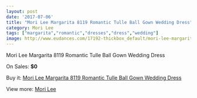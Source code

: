 ```yaml
---
layout: post
date: '2017-07-06'
title: "Mori Lee Margarita 8119 Romantic Tulle Ball Gown Wedding Dress"
category: Mori Lee
tags: ["margarita","romantic","dresses","dress","wedding"]
image: http://www.eudances.com/17192-thickbox_default/mori-lee-margarita-8119-romantic-tulle-ball-gown-wedding-dress.jpg
---
```

Mori Lee Margarita 8119 Romantic Tulle Ball Gown Wedding Dress

On Sales: **$0**
<a href="https://www.eudances.com/en/mori-lee/5022-mori-lee-margarita-8119-romantic-tulle-ball-gown-wedding-dress.html"><amp-img layout="responsive" width="600" height="600" src="//www.eudances.com/17192-thickbox_default/mori-lee-margarita-8119-romantic-tulle-ball-gown-wedding-dress.jpg" alt="Mori Lee Margarita 8119 Romantic Tulle Ball Gown Wedding Dress 0" /></a>
<a href="https://www.eudances.com/en/mori-lee/5022-mori-lee-margarita-8119-romantic-tulle-ball-gown-wedding-dress.html"><amp-img layout="responsive" width="600" height="600" src="//www.eudances.com/17196-thickbox_default/mori-lee-margarita-8119-romantic-tulle-ball-gown-wedding-dress.jpg" alt="Mori Lee Margarita 8119 Romantic Tulle Ball Gown Wedding Dress 1" /></a>
<a href="https://www.eudances.com/en/mori-lee/5022-mori-lee-margarita-8119-romantic-tulle-ball-gown-wedding-dress.html"><amp-img layout="responsive" width="600" height="600" src="//www.eudances.com/17195-thickbox_default/mori-lee-margarita-8119-romantic-tulle-ball-gown-wedding-dress.jpg" alt="Mori Lee Margarita 8119 Romantic Tulle Ball Gown Wedding Dress 2" /></a>
<a href="https://www.eudances.com/en/mori-lee/5022-mori-lee-margarita-8119-romantic-tulle-ball-gown-wedding-dress.html"><amp-img layout="responsive" width="600" height="600" src="//www.eudances.com/17194-thickbox_default/mori-lee-margarita-8119-romantic-tulle-ball-gown-wedding-dress.jpg" alt="Mori Lee Margarita 8119 Romantic Tulle Ball Gown Wedding Dress 3" /></a>
<a href="https://www.eudances.com/en/mori-lee/5022-mori-lee-margarita-8119-romantic-tulle-ball-gown-wedding-dress.html"><amp-img layout="responsive" width="600" height="600" src="//www.eudances.com/17193-thickbox_default/mori-lee-margarita-8119-romantic-tulle-ball-gown-wedding-dress.jpg" alt="Mori Lee Margarita 8119 Romantic Tulle Ball Gown Wedding Dress 4" /></a>

Buy it: [Mori Lee Margarita 8119 Romantic Tulle Ball Gown Wedding Dress](https://www.eudances.com/en/mori-lee/5022-mori-lee-margarita-8119-romantic-tulle-ball-gown-wedding-dress.html "Mori Lee Margarita 8119 Romantic Tulle Ball Gown Wedding Dress")

View more: [Mori Lee](https://www.eudances.com/en/9-mori-lee "Mori Lee")